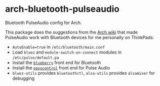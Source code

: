 # arch-bluetooth-pulseaudio

Bluetooth PulseAudio config for Arch.

This package does the suggestions from the [Arch wiki](https://wiki.archlinux.org/index.php/bluetooth#Audio) that made PulseAudio work with Bluetooth devices for me personally on ThinkPads:

- `AutoEnable=true` in `/etc/bluetooth/main.conf`
- Load `bluez` and `module-switch-on-connect` modules in `/etc/pulse/default.pa`
- Install the [`blueberry`](https://www.archlinux.org/packages/community/any/blueberry/) front end for Bluetooth
- Install the [`pavucontrol`](https://www.archlinux.org/packages/extra/x86_64/pavucontrol/) front end for Pulse Audio
- `bluez-utils` provides `bluetoothctl`, `alsa-utils` provides `alsamixer` for debugging
